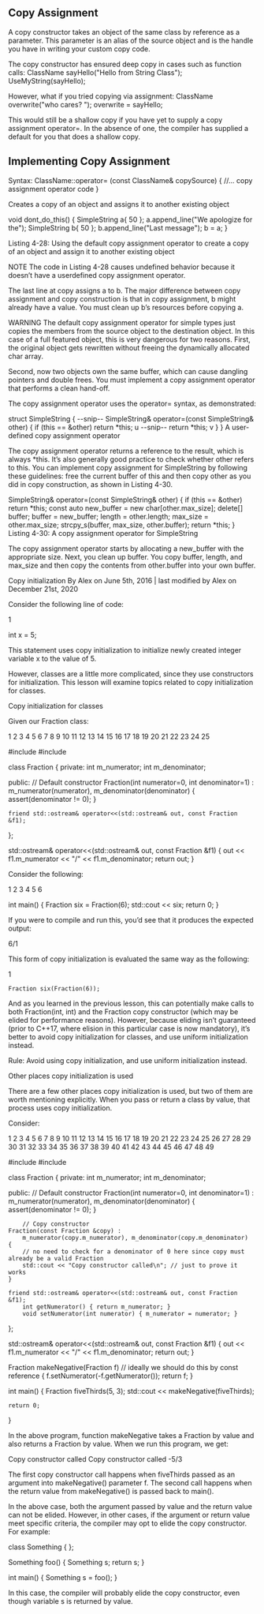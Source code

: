## Copy Assignment
A copy constructor takes an object of the same class by reference as a parameter. This parameter is an alias of the source object and is the handle you have in writing your custom copy code.

The copy constructor has ensured deep copy in cases such as function calls:
ClassName sayHello("Hello from String Class");
UseMyString(sayHello);

However, what if you tried copying via assignment:
ClassName overwrite("who cares? ");
overwrite = sayHello;

This would still be a shallow copy if you have yet to supply a copy assignment operator=. In the absence of one, the compiler has supplied a default for you that does a shallow copy.


## Implementing Copy Assignment

Syntax:
ClassName::operator= (const ClassName& copySource)
{
//... copy assignment operator code
}



Creates a copy of an object and assigns it to another existing object

void dont_do_this() {
  SimpleString a{ 50 };
  a.append_line("We apologize for the");
  SimpleString b{ 50 };
  b.append_line("Last message");
  b = a;
}

Listing 4-28: Using the default copy assignment operator to create a copy of an object and assign it to another existing object

NOTE
The code in Listing 4-28 causes undefined behavior because it doesn’t have a userdefined copy assignment operator.

The last line at copy assigns a to b.
The major difference between copy assignment and copy construction is that in copy assignment, b might already have a value. You must clean up b’s resources before copying a.

WARNING
The default copy assignment operator for simple types just copies the members from the source object to the destination object. In this case of a full featured object, this is very dangerous for two reasons.
First, the original object gets rewritten without freeing the dynamically allocated char array.

Second, now two objects own the same buffer, which can cause dangling pointers and double frees. You must implement a copy assignment operator that performs a clean hand-off.

The copy assignment operator uses the operator= syntax, as demonstrated:

struct SimpleString {
--snip--
SimpleString& operator=(const SimpleString& other) {
if (this == &other) return *this; u
--snip--
return *this; v
}
}
A user-defined copy assignment operator


The copy assignment operator returns a reference to the result, which
is always *this. It’s also generally good practice to check whether other
refers to this.
You can implement copy assignment for SimpleString by following these
guidelines: free the current buffer of this and then copy other as you did in
copy construction, as shown in Listing 4-30.

SimpleString& operator=(const SimpleString& other) {
  if (this == &other) return *this;
const auto new_buffer = new char[other.max_size];
delete[] buffer;
buffer = new_buffer;
length = other.length;
max_size = other.max_size;
strcpy_s(buffer, max_size, other.buffer);
return *this;
}
Listing 4-30: A copy assignment operator for SimpleString

The copy assignment operator starts by allocating a new_buffer with the
appropriate size. Next, you clean up buffer. You copy buffer, length,
and max_size and then copy the contents from other.buffer into your own
buffer.








Copy initialization
By Alex on June 5th, 2016 | last modified by Alex on December 21st, 2020

Consider the following line of code:

1

int x = 5;

This statement uses copy initialization to initialize newly created integer variable x to the value of 5.

However, classes are a little more complicated, since they use constructors for initialization. This lesson will examine topics related to copy initialization for classes.

Copy initialization for classes

Given our Fraction class:

1
2
3
4
5
6
7
8
9
10
11
12
13
14
15
16
17
18
19
20
21
22
23
24
25

#include <cassert>
#include <iostream>

class Fraction
{
private:
    int m_numerator;
    int m_denominator;

public:
    // Default constructor
    Fraction(int numerator=0, int denominator=1) :
        m_numerator(numerator), m_denominator(denominator)
    {
        assert(denominator != 0);
    }

    friend std::ostream& operator<<(std::ostream& out, const Fraction &f1);
};

std::ostream& operator<<(std::ostream& out, const Fraction &f1)
{
	out << f1.m_numerator << "/" << f1.m_denominator;
	return out;
}

Consider the following:

1
2
3
4
5
6

int main()
{
    Fraction six = Fraction(6);
    std::cout << six;
    return 0;
}

If you were to compile and run this, you’d see that it produces the expected output:

6/1

This form of copy initialization is evaluated the same way as the following:

1

	Fraction six(Fraction(6));

And as you learned in the previous lesson, this can potentially make calls to both Fraction(int, int) and the Fraction copy constructor (which may be elided for performance reasons). However, because eliding isn’t guaranteed (prior to C++17, where elision in this particular case is now mandatory), it’s better to avoid copy initialization for classes, and use uniform initialization instead.

Rule: Avoid using copy initialization, and use uniform initialization instead.

Other places copy initialization is used

There are a few other places copy initialization is used, but two of them are worth mentioning explicitly. When you pass or return a class by value, that process uses copy initialization.

Consider:

1
2
3
4
5
6
7
8
9
10
11
12
13
14
15
16
17
18
19
20
21
22
23
24
25
26
27
28
29
30
31
32
33
34
35
36
37
38
39
40
41
42
43
44
45
46
47
48
49

#include <cassert>
#include <iostream>

class Fraction
{
private:
	int m_numerator;
	int m_denominator;

public:
    // Default constructor
    Fraction(int numerator=0, int denominator=1) :
        m_numerator(numerator), m_denominator(denominator)
    {
        assert(denominator != 0);
    }

        // Copy constructor
	Fraction(const Fraction &copy) :
		m_numerator(copy.m_numerator), m_denominator(copy.m_denominator)
	{
		// no need to check for a denominator of 0 here since copy must already be a valid Fraction
		std::cout << "Copy constructor called\n"; // just to prove it works
	}

	friend std::ostream& operator<<(std::ostream& out, const Fraction &f1);
        int getNumerator() { return m_numerator; }
        void setNumerator(int numerator) { m_numerator = numerator; }
};

std::ostream& operator<<(std::ostream& out, const Fraction &f1)
{
	out << f1.m_numerator << "/" << f1.m_denominator;
	return out;
}

Fraction makeNegative(Fraction f) // ideally we should do this by const reference
{
    f.setNumerator(-f.getNumerator());
    return f;
}

int main()
{
    Fraction fiveThirds(5, 3);
    std::cout << makeNegative(fiveThirds);

    return 0;
}

In the above program, function makeNegative takes a Fraction by value and also returns a Fraction by value. When we run this program, we get:

Copy constructor called
Copy constructor called
-5/3

The first copy constructor call happens when fiveThirds passed as an argument into makeNegative() parameter f. The second call happens when the return value from makeNegative() is passed back to main().

In the above case, both the argument passed by value and the return value can not be elided. However, in other cases, if the argument or return value meet specific criteria, the compiler may opt to elide the copy constructor. For example:

class Something
{
};

Something foo()
{
  Something s;
  return s;
}

int main()
{
  Something s = foo();
}

In this case, the compiler will probably elide the copy constructor, even though variable s is returned by value.

